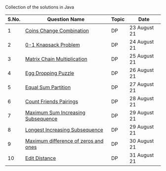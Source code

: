 Collection of the solutions in Java

S.No. | Question Name | Topic | Date |
------|---------------|-------|------|
1 | [ Coins Change Combination ](https://github.com/245charan/DSA/blob/main/Dynamic%20Programming/CoinsChangeCombination.java) | DP  | 23 August 21 |
2 | [ 0-1 Knapsack Problem ](https://github.com/245charan/DSA/blob/main/Dynamic%20Programming/01Knapsack.java) | DP  | 24 August 21 |
3 | [ Matrix Chain Multiplication  ](https://github.com/245charan/DSA/blob/main/Dynamic%20Programming/MatrixChainMultiplication.java) | DP  | 25 August 21 |
4 | [ Egg Dropping Puzzle ](https://github.com/245charan/DSA/blob/main/Dynamic%20Programming/eggDrop.java) | DP  | 26 August 21 |
5 | [ Equal Sum Partition ](https://github.com/245charan/DSA/blob/main/Dynamic%20Programming/equalPartition.java) | DP  | 27 August 21 |
6 | [ Count Friends Pairings ](https://github.com/245charan/DSA/blob/main/Dynamic%20Programming/countFriendsPairings.java) | DP  | 28 August 21 |
7 | [ Maximum Sum Increasing Subsequence  ](https://github.com/245charan/DSA/blob/main/Dynamic%20Programming/countFriendsPairings.java) | DP  | 29 August 21 |
8 | [ Longest Increasing Subsequence ](https://github.com/245charan/DSA/blob/main/Dynamic%20Programming/LongestInSubsequence.java) | DP  | 29 August 21 |
9 | [ Maximum difference of zeros and ones ](https://github.com/245charan/DSA/blob/main/Dynamic%20Programming/maxSubstring.java) | DP  | 30 August 21 |
10 | [ Edit Distance ](https://github.com/245charan/DSA/blob/main/Dynamic%20Programming/editDistance.java) | DP  | 31 August 21 |






